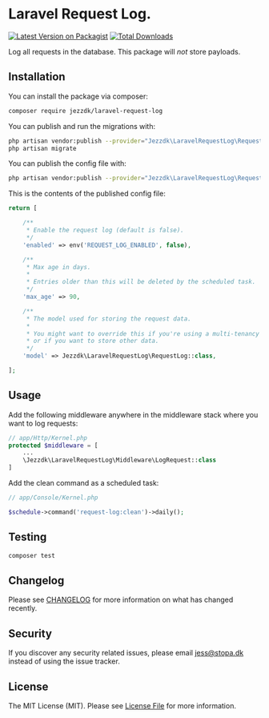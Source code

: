 # Laravel Request Log.

[![Latest Version on Packagist](https://img.shields.io/packagist/v/jezzdk/laravel-request-log.svg?style=flat-square)](https://packagist.org/packages/jezzdk/laravel-request-log)
[![Total Downloads](https://img.shields.io/packagist/dt/jezzdk/laravel-request-log.svg?style=flat-square)](https://packagist.org/packages/jezzdk/laravel-request-log)

Log all requests in the database. This package will *not* store payloads.

## Installation

You can install the package via composer:

```bash
composer require jezzdk/laravel-request-log
```

You can publish and run the migrations with:

```bash
php artisan vendor:publish --provider="Jezzdk\LaravelRequestLog\RequestLogServiceProvider" --tag="migrations"
php artisan migrate
```

You can publish the config file with:
```bash
php artisan vendor:publish --provider="Jezzdk\LaravelRequestLog\RequestLogServiceProvider" --tag="config"
```

This is the contents of the published config file:

```php
return [

    /**
     * Enable the request log (default is false).
     */
    'enabled' => env('REQUEST_LOG_ENABLED', false),

    /**
     * Max age in days.
     *
     * Entries older than this will be deleted by the scheduled task.
     */
    'max_age' => 90,

    /**
     * The model used for storing the request data.
     *
     * You might want to override this if you're using a multi-tenancy package,
     * or if you want to store other data.
     */
    'model' => Jezzdk\LaravelRequestLog\RequestLog::class,

];
```

## Usage

Add the following middleware anywhere in the middleware stack where you want to log requests:

```php
// app/Http/Kernel.php
protected $middleware = [
    ...
    \Jezzdk\LaravelRequestLog\Middleware\LogRequest::class
]
```

Add the clean command as a scheduled task:

```php
// app/Console/Kernel.php

$schedule->command('request-log:clean')->daily();
```

## Testing

``` bash
composer test
```

## Changelog

Please see [CHANGELOG](CHANGELOG.md) for more information on what has changed recently.

## Security

If you discover any security related issues, please email jess@stopa.dk instead of using the issue tracker.

## License

The MIT License (MIT). Please see [License File](LICENSE.md) for more information.
